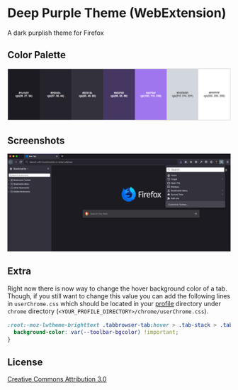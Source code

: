 # Deep Purple Theme (WebExtension)

A dark purplish theme for Firefox

## Color Palette

![Color Palette](screenshots/1.color-palette.png)

## Screenshots

![Screenshot](screenshots/2.screenshot.png)

## Extra

Right now there is now way to change the hover background color of a tab. Though, if you still want to change this value you can add the following lines in `userChrome.css` which should be located in your [profile](https://support.mozilla.org/en-US/kb/profiles-where-firefox-stores-user-data#w_how-do-i-find-my-profile) directory under `chrome` directory (`<YOUR_PROFILE_DIRECTORY>/chrome/userChrome.css`).

```css
:root:-moz-lwtheme-brighttext .tabbrowser-tab:hover > .tab-stack > .tab-background:not([selected=true]) {
  background-color: var(--toolbar-bgcolor) !important;
}
```

## License

[Creative Commons Attribution 3.0](https://creativecommons.org/licenses/by/3.0/)
